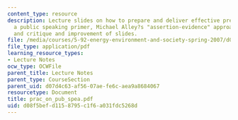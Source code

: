 ```yaml
---
content_type: resource
description: Lecture slides on how to prepare and deliver effective presentations.  Includes
  a public speaking primer, Michael Alley?s "assertion-evidence" approach to PowerPoint,
  and critique and improvement of slides.
file: /media/courses/5-92-energy-environment-and-society-spring-2007/d08f5befd1158795c1f6a031fdc5268d_prac_on_pub_spea.pdf
file_type: application/pdf
learning_resource_types:
- Lecture Notes
ocw_type: OCWFile
parent_title: Lecture Notes
parent_type: CourseSection
parent_uid: d07d4c63-af56-07ae-fe6c-aea9a8684067
resourcetype: Document
title: prac_on_pub_spea.pdf
uid: d08f5bef-d115-8795-c1f6-a031fdc5268d
---
```

